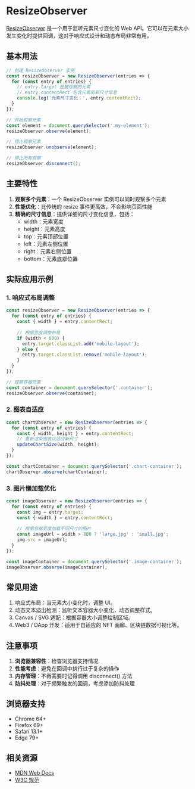 # ResizeObserver

[ResizeObserver](https://developer.mozilla.org/zh-CN/docs/Web/API/ResizeObserver) 是一个用于监听元素尺寸变化的 Web API。它可以在元素大小发生变化时提供回调，这对于响应式设计和动态布局非常有用。

## 基本用法

```javascript
// 创建 ResizeObserver 实例
const resizeObserver = new ResizeObserver(entries => {
  for (const entry of entries) {
    // entry.target 是被观察的元素
    // entry.contentRect 包含元素的新尺寸信息
    console.log('元素尺寸变化：', entry.contentRect);
  }
});

// 开始观察元素
const element = document.querySelector('.my-element');
resizeObserver.observe(element);

// 停止观察元素
resizeObserver.unobserve(element);

// 停止所有观察
resizeObserver.disconnect();
```

## 主要特性

1. **观察多个元素**：一个 ResizeObserver 实例可以同时观察多个元素
2. **性能优化**：比传统的 resize 事件更高效，不会影响页面性能
3. **精确的尺寸信息**：提供详细的尺寸变化信息，包括：
   - width：元素宽度
   - height：元素高度
   - top：元素顶部位置
   - left：元素左侧位置
   - right：元素右侧位置
   - bottom：元素底部位置

## 实际应用示例

### 1. 响应式布局调整

```javascript
const resizeObserver = new ResizeObserver(entries => {
  for (const entry of entries) {
    const { width } = entry.contentRect;
    
    // 根据宽度调整布局
    if (width < 600) {
      entry.target.classList.add('mobile-layout');
    } else {
      entry.target.classList.remove('mobile-layout');
    }
  }
});

// 观察容器元素
const container = document.querySelector('.container');
resizeObserver.observe(container);
```

### 2. 图表自适应

```javascript
const chartObserver = new ResizeObserver(entries => {
  for (const entry of entries) {
    const { width, height } = entry.contentRect;
    // 重新渲染图表以适应新尺寸
    updateChartSize(width, height);
  }
});

const chartContainer = document.querySelector('.chart-container');
chartObserver.observe(chartContainer);
```

### 3. 图片懒加载优化

```javascript
const imageObserver = new ResizeObserver(entries => {
  for (const entry of entries) {
    const img = entry.target;
    const { width } = entry.contentRect;
    
    // 根据容器宽度加载不同尺寸的图片
    const imageUrl = width > 800 ? 'large.jpg' : 'small.jpg';
    img.src = imageUrl;
  }
});

const imageContainer = document.querySelector('.image-container');
imageObserver.observe(imageContainer);
```

## 常见用途

1. 响应式布局：当元素大小变化时，调整 UI。
2. 动态文本溢出检测：监听文本容器大小变化，动态调整样式。
3. Canvas / SVG 适配：根据容器大小调整绘制区域。
4. Web3 / DApp 开发：适用于自适应的 NFT 画廊、区块链数据可视化等。

## 注意事项

1. **浏览器兼容性**：检查浏览器支持情况
2. **性能考虑**：避免在回调中执行过于复杂的操作
3. **内存管理**：不再需要时记得调用 disconnect() 方法
4. **防抖处理**：对于频繁触发的回调，考虑添加防抖处理

## 浏览器支持

- Chrome 64+
- Firefox 69+
- Safari 13.1+
- Edge 79+

## 相关资源

- [MDN Web Docs](https://developer.mozilla.org/zh-CN/docs/Web/API/ResizeObserver)
- [W3C 规范](https://www.w3.org/TR/resize-observer/)
